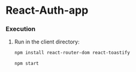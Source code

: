 # React-Auth-app
### Execution

1. Run in the client directory:
   ```sh
   npm install react-router-dom react-toastify

   ```

   ```sh
   npm start
